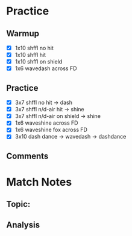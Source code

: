 # Practice
## Warmup
- [x] 1x10 shffl no hit
- [x] 1x10 shffl hit
- [x] 1x10 shffl on shield
- [x] 1x6 wavedash across FD
## Practice
- [x] 3x7 shffl no hit -> dash
- [x] 3x7 shffl n/d-air hit -> shine 
- [x] 3x7 shffl n/d-air on shield  -> shine
- [x] 1x6 waveshine across FD
- [x] 1x6 waveshine fox across FD
- [x] 3x10 dash dance -> wavedash -> dashdance
## Comments
# Match Notes
## Topic:
## Analysis
